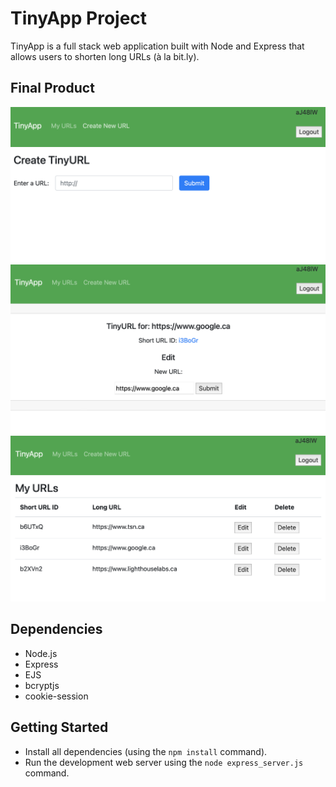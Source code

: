 # TinyApp Project

TinyApp is a full stack web application built with Node and Express that allows users to shorten long URLs (à la bit.ly).

## Final Product

!["Screenshot of Create URL Page"](https://github.com/sharleenb/tinyapp/blob/master/docs/create-url.png?raw=true)
!["Screenshot of Edit URL"](https://github.com/sharleenb/tinyapp/blob/master/docs/edit-url.png?raw=true)
!["Screenshot of URLs Page"](https://github.com/sharleenb/tinyapp/blob/master/docs/urls-page.png?raw=true)

## Dependencies

- Node.js
- Express
- EJS
- bcryptjs
- cookie-session

## Getting Started

- Install all dependencies (using the `npm install` command).
- Run the development web server using the `node express_server.js` command.